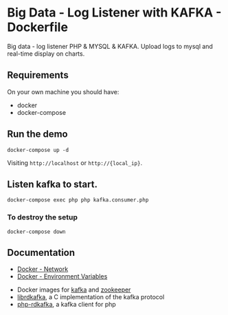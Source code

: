 # Big Data - Log Listener with KAFKA - Dockerfile

Big data - log listener PHP & MYSQL & KAFKA.
Upload logs to mysql and real-time display on charts.

## Requirements

On your own machine you should have:

- docker
- docker-compose

## Run the demo

```
docker-compose up -d
```

Visiting `http://localhost` or `http://{local_ip}`.


## Listen kafka to start.

```
docker-compose exec php php kafka.consumer.php
```

### To destroy the setup

```
docker-compose down
```

## Documentation

* [Docker - Network](https://docs.docker.com/network/)
* [Docker - Environment Variables](https://docs.docker.com/compose/environment-variables/)

- Docker images for [kafka](https://hub.docker.com/r/wurstmeister/kafka/) and [zookeeper](https://hub.docker.com/r/wurstmeister/zookeeper/)
- [librdkafka](https://github.com/edenhill/librdkafka), a C implementation of the kafka protocol
- [php-rdkafka](https://github.com/arnaud-lb/php-rdkafka), a kafka client for php
